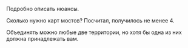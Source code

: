 Подробно описать нюансы.

Сколько нужно карт мостов? 
Посчитал, получилось не менее 4.

Объединять можно любые две территории, но хотя бы одна из них должна принадлежать вам.

